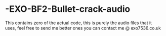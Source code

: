 # -EXO-BF2-Bullet-crack-audio

This contains zero of the actual code, this is purely the audio files that it uses, feel free to send me better ones you can contact me @ exo7536.co.uk
